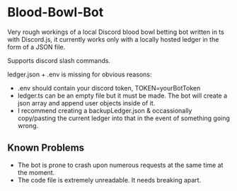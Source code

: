 # Blood-Bowl-Bot

Very rough workings of a local Discord blood bowl betting bot written in ts with Discord.js, it currently works only with a locally hosted ledger in the form of a JSON file.

Supports discord slash commands.

ledger.json + .env is missing for obvious reasons:
- .env should contain your discord token, TOKEN=yourBotToken
- ledger.ts can be an empty file but it must be made. The bot will create a json array and append user objects inside of it.
- I recommend creating a backupLedger.json & occassionally copy/pasting the current ledger into that in the event of something going wrong.

## Known Problems
- The bot is prone to crash upon numerous requests at the same time at the moment.
- The code file is extremely unreadable. It needs breaking apart.
